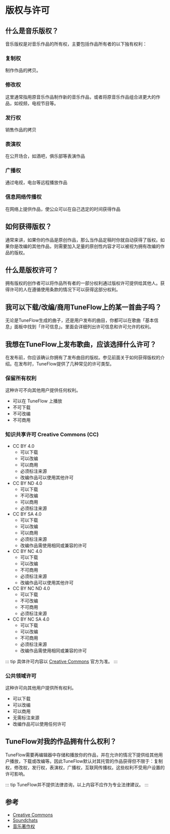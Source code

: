 # 版权与许可

## 什么是音乐版权？

音乐版权是对音乐作品的所有权，主要包括作品所有者的以下独有权利：

### 复制权

制作作品的拷贝。

### 修改权

这里通常指用原音乐作品制作新的音乐作品，或者将原音乐作品组合进更大的作品，如视频，电视节目等。

### 发行权

销售作品的拷贝

### 表演权

在公开场合，如酒吧，俱乐部等表演作品

### 广播权

通过电视，电台等远程播放作品

### 信息网络传播权

在网络上提供作品，使公众可以在自己选定的时间获得作品

## 如何获得版权？

通常来讲，如果你的作品是原创作品，那么当作品定稿时你就自动获得了版权。如果你是改编的其他作品，则需要加入足量的原创性内容才可以被视为拥有改编的作品的版权。

## 什么是版权许可？

拥有版权的创作者可以将作品所有者的一部分权利通过版权许可提供给其他人。获得许可的人在遵循使用条款的情况下可以获得这部分权利。

## 我可以下载/改编/商用TuneFlow上的某一首曲子吗？

无论是TuneFlow生成的曲子，还是用户发布的曲目，你都可以在歌曲「基本信息」面板中找到「许可信息」。里面会详细列出许可信息和许可允许的权利。

## 我想在TuneFlow上发布歌曲，应该选择什么许可？

在发布前，你应该确认你拥有了发布曲目的版权。参见前面关于如何获得版权的介绍。在发布时，TuneFlow提供了几种常见的许可类型。

### 保留所有权利

这种许可不向其他用户提供任何权利。

* 可以在 TuneFlow 上播放
* 不可下载
* 不可改编
* 不可商用

### 知识共享许可 Creative Commons (CC) 

- CC BY 4.0
    * 可以下载
    * 可以改编
    * 可以商用
    * 必须标注来源
    * 改编作品可以使用其他许可
- CC BY ND 4.0
    * 可以下载
    * 不可改编
    * 可以商用
    * 必须标注来源
- CC BY SA 4.0
    * 可以下载
    * 可以改编
    * 可以商用
    * 必须标注来源
    * 改编作品需使用相同或兼容的许可
- CC BY NC 4.0
    * 可以下载
    * 可以改编
    * 不可商用
    * 必须标注来源
    * 改编作品可以使用其他许可
- CC BY NC ND 4.0
    * 可以下载
    * 不可改编
    * 不可商用
    * 必须标注来源
- CC BY NC SA 4.0
    * 可以下载
    * 可以改编
    * 不可商用
    * 必须标注来源
    * 改编作品需使用相同或兼容的许可

<!-- prettier-ignore-start -->
::: tip
具体许可内容以 [Creative Commons](https://creativecommons.org/choose/) 官方为准。
:::
<!-- prettier-ignore-end -->

### 公共领域许可

这种许可向其他用户提供所有权利。

* 可以下载
* 可以改编
* 可以商用
* 无需标注来源
* 改编作品可以使用任何许可


## TuneFlow对我的作品拥有什么权利？

TuneFlow需要再编辑器中存储和播放你的作品，并在允许的情况下提供给其他用户播放，下载或改编等。因此TuneFlow默认对其托管的作品获得但不限于：复制权，修改权，发行权，表演权，广播权，互联网传播权。这些权利不受用户设置的许可影响。


<!-- prettier-ignore-start -->
::: tip
TuneFlow并不提供法律咨询，以上内容不应作为专业法律建议。
:::
<!-- prettier-ignore-end -->

## 参考

- [Creative Commons](https://creativecommons.org/faq/)
- [Soundchats](https://soundcharts.com/blog/music-copyrights#what-is-music-copyright)
- [音乐著作权](https://baike.baidu.com/item/%E9%9F%B3%E4%B9%90%E8%91%97%E4%BD%9C%E6%9D%83/6085124#:~:text=%E9%9F%B3%E4%B9%90%E8%91%97%E4%BD%9C%E6%9D%83%E6%98%AF%E6%8C%87%E9%9F%B3%E4%B9%90,%E5%AE%8C%E6%95%B4%E6%9D%83%E7%AD%89%E7%B2%BE%E7%A5%9E%E6%9D%83%E5%88%A9%E3%80%82&text=MORP%E6%95%B0%E5%AD%97%E9%9F%B3%E4%B9%90%E5%9C%A8%E7%BA%BF%E6%B3%A8%E5%86%8C,%E8%BF%9B%E8%A1%8C%E5%9C%A8%E7%BA%BF%E7%9A%84%E7%89%88%E6%9D%83%E6%B3%A8%E5%86%8C%E3%80%82)
